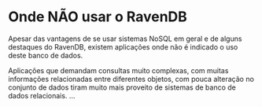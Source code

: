 # Onde NÃO usar o RavenDB

Apesar das vantagens de se usar sistemas NoSQL em geral e de alguns destaques do RavenDB, existem aplicações onde não é indicado o uso deste banco de dados.

Aplicações que demandam consultas muito complexas, com muitas informações relacionadas entre diferentes objetos, com pouca alteração no conjunto de dados tiram muito mais proveito de sistemas de banco de dados relacionais. ...
<!--stackedit_data:
eyJoaXN0b3J5IjpbMTU4OTE5MDczNl19
-->